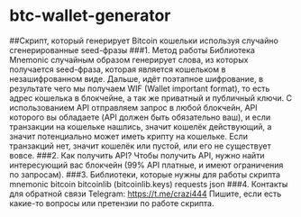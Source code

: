 # btc-wallet-generator
##Скрипт, который генерирует Bitcoin кошельки используя случайно сгенерированные seed-фразы
###1. Метод работы
Библиотека Mnemonic случайным образом генерирует слова, из которых получается seed-фраза, которая является кошельком в незашифрованном виде.
Дальше, идёт поэтапное шифрование, в результате чего мы получаем WIF (Wallet important format), то есть адрес кошелька в блокчейне, а так же приватный и публичный ключи.
С использованием API отправляем запрос в любой блокчейн, API которого вы обладаете (API должен быть обязательно ваш), и если транзакции на кошельке нашлись, значит кошелёк действующий, а значит потенциально может иметь крипту на кошельке.
Если транзакций нет, значит кошелёк или пустой, или его не существует вовсе.
###2. Как получить API?
Чтобы получить API, нужно найти интересующий вас блокчейн (99% API платные, и имеют ограничения по запросам).
###3. Библиотеки, которые нужны для работы скрипта
mnemonic
bitcoin
bitcoinlib (bitcoinlib.keys)
requests
json
###4. Контакты для обратной связи
Telegram: https://t.me/crazi444
Пишите, если есть какие-то вопросы или претензии по работе скрипта.
